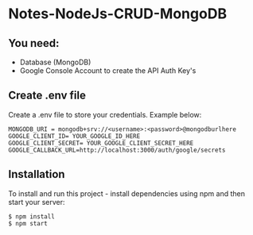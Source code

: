 # Notes-NodeJs-CRUD-MongoDB

## You need:

- Database (MongoDB)
- Google Console Account to create the API Auth Key's

## Create .env file

Create a .env file to store your credentials. Example below:

```
MONGODB_URI = mongodb+srv://<username>:<password>@mongodburlhere
GOOGLE_CLIENT_ID= YOUR_GOOGLE_ID_HERE
GOOGLE_CLIENT_SECRET= YOUR_GOOGLE_CLIENT_SECRET_HERE
GOOGLE_CALLBACK_URL=http://localhost:3000/auth/google/secrets
```

## Installation

To install and run this project - install dependencies using npm and then start your server:

```
$ npm install
$ npm start
```
